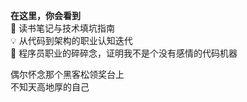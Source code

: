 **在这里，你会看到**   
📖 读书笔记与技术填坑指南  
💡 从代码到架构的职业认知迭代  
🤔 程序员职业的碎碎念，证明我不是个没有感情的代码机器

偶尔怀念那个黑客松领奖台上  
不知天高地厚的自己